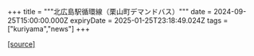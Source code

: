 +++
title = """北広島駅循環線（栗山町デマンドバス）"""
date = 2024-09-25T15:00:00.000Z
expiryDate = 2025-01-25T23:18:49.024Z
tags = ["kuriyama","news"]
+++


[[source]](https://www.town.kuriyama.hokkaido.jp/soshiki/47/24254.html)
